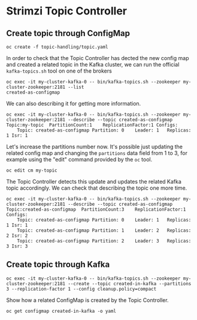 # Strimzi Topic Controller

## Create topic through ConfigMap

```
oc create -f topic-handling/topic.yaml
```

In order to check that the Topic Controller has dected the new config map and created a related topic in the Kafka cluster, we can run the official `kafka-topics.sh` tool on one of the brokers

```
oc exec -it my-cluster-kafka-0 -- bin/kafka-topics.sh --zookeeper my-cluster-zookeeper:2181 --list
created-as-configmap
```

We can also describing it for getting more information.

```
oc exec -it my-cluster-kafka-0 -- bin/kafka-topics.sh --zookeeper my-cluster-zookeeper:2181 --describe --topic created-as-configmap
Topic:my-topic	PartitionCount:1	ReplicationFactor:1	Configs:
	Topic: created-as-configmap	Partition: 0	Leader: 1	Replicas: 1	Isr: 1
```

Let's increase the partitions number now.
It's possible just updating the related config map and changing the `partitions` data field from 1 to 3, for example using the "edit" command provided by the `oc` tool.

```
oc edit cm my-topic
```

The Topic Controller detects this update and updates the related Kafka topic accordingly.
We can check that describing the topic one more time.

```
oc exec -it my-cluster-kafka-0 -- bin/kafka-topics.sh --zookeeper my-cluster-zookeeper:2181 --describe --topic created-as-configmap
Topic:created-as-configmap	PartitionCount:3	ReplicationFactor:1	Configs:
	Topic: created-as-configmap	Partition: 0	Leader: 1	Replicas: 1	Isr: 1
	Topic: created-as-configmap	Partition: 1	Leader: 2	Replicas: 2	Isr: 2
	Topic: created-as-configmap	Partition: 2	Leader: 3	Replicas: 3	Isr: 3
```

## Create topic through Kafka

```
oc exec -it my-cluster-kafka-0 -- bin/kafka-topics.sh --zookeeper my-cluster-zookeeper:2181 --create --topic created-in-kafka --partitions 3 --replication-factor 1 --config cleanup.policy=compact
```

Show how a related ConfigMap is created by the Topic Controller.

```
oc get configmap created-in-kafka -o yaml
```